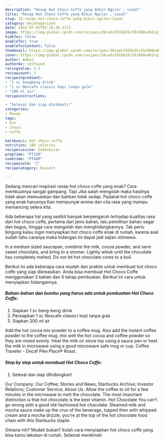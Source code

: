 ```yaml
---
description: "Resep Hot Choco Coffe yang Bikin Ngiler , Lezat"
title: "Resep Hot Choco Coffe yang Bikin Ngiler , Lezat"
slug: 33-resep-hot-choco-coffe-yang-bikin-ngiler-lezat
category: Uncategorized
date: 2022-07-02T05:16:26.117Z
image: https://img-global.cpcdn.com/recipes/39cadc591bb35c59/680x482cq70/hot-choco-coffe-foto-resep-utama.jpg
hideToc: false
enableToc: true
enableTocContent: false
thumbnail: https://img-global.cpcdn.com/recipes/39cadc591bb35c59/680x482cq70/hot-choco-coffe-foto-resep-utama.jpg
cover: https://img-global.cpcdn.com/recipes/39cadc591bb35c59/680x482cq70/hot-choco-coffe-foto-resep-utama.jpg
author: Admin
authorAv: notfound
ratingvalue: 3.2
reviewcount: 3
recipeingredient:
- "1 sc bengbeng drink"
- "1 sc Nescafe classic kopi tanpa gula"
- "200 ml air"
recipeinstructions:

- "Selesai dan siap dinikmati!"
categories:
- Resep
tags:
- hot
- choco
- coffe

katakunci: hot choco coffe 
nutrition: 189 calories
recipecuisine: Indonesian
preptime: "PT15M"
cooktime: "PT40M"
recipeyield: "2"
recipecategory: Dessert

---
```



Sedang mencari inspirasi resep hot choco coffe yang enak? Cara membuatnya sangat gampang. Tapi Jika salah mengolah maka hasilnya tidak akan memuaskan dan bahkan tidak sedap. Padahal hot choco coffe yang enak harusnya Kan mempunyai aroma dan cita rasa yang mampu memancing selera kita.


Ada beberapa hal yang sedikit banyak berpengaruh terhadap kualitas rasa dari hot choco coffe, pertama dari jenis bahan, lalu pemilihan bahan segar dan bagus, hingga cara mengolah dan menghidangkannya. Tak perlu bingung kalau ingin menyiapkan hot choco coffe enak di rumah, karena asal sudah tahu caranya maka hidangan ini dapat jadi sajian istimewa.

In a medium sized saucepan, combine the milk, cocoa powder, and semi sweet chocolate, and bring to a simmer. Lightly whisk until the chocolate has completely melted. Do not let hot chocolate come to a boil.


Berikut ini ada beberapa cara mudah dan praktis untuk membuat hot choco coffe yang siap dikreasikan. Anda bisa membuat Hot Choco Coffe menggunakan 3 bahan dan 0 tahap pembuatan. Berikut ini cara untuk menyiapkan hidangannya.

<!--inarticleads1-->

##### Bahan-bahan dan bumbu yang harus ada untuk pembuatan Hot Choco Coffe:

1. Siapkan 1 sc beng-beng drink
1. Persiapkan 1 sc Nescafe classic/ kopi tanpa gula
1. Siapkan 200 ml air


Add the hot cocoa mix powder to a coffee mug. Also add the instant coffee powder to the coffee mug, mix well the hot cocoa and coffee powder so they are mixed evenly. Heat the milk on stove top using a sauce pan or heat the milk in microwave using a good microwave safe mug or cup. Coffee Traveler - Decaf Pike Place® Roast. 

<!--inarticleads2-->

##### Step by step untuk membuat Hot Choco Coffe:


1. Selesai dan siap dihidangkan!

Our Company; Our Coffee; Stories and News; Starbucks Archive; Investor Relations; Customer Service; About Us. Allow the coffee to sit for a few minutes in the microwave to melt the chocolate. The most important distinction is that hot chocolate is the best vitamin. Hot Chocolate You can&#39;t go wrong with a good old-fashioned hot chocolate. Steamed milk and mocha sauce make up the crux of the beverage, topped then with whipped cream and a mocha drizzle, you&#39;re at the top of the hot chocolate food chain with this Starbucks staple. 

Gimana nih? Mudah bukan? Itulah cara menyiapkan hot choco coffe yang bisa kamu lakukan di rumah. Selamat menikmati
